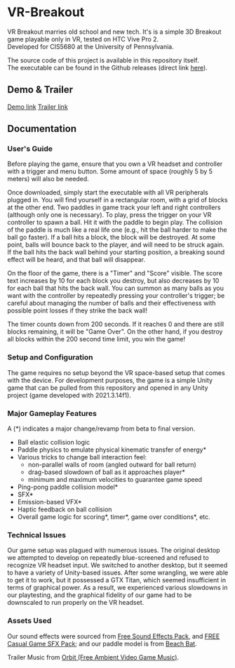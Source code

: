 # VR-Breakout
VR Breakout marries old school and new tech. It's is a simple 3D Breakout game playable only in VR, tested on HTC Vive Pro 2.   
Developed for CIS5680 at the University of Pennsylvania.

The source code of this project is available in this repository itself.  
The executable can be found in the Github releases (direct link [here](https://github.com/VR-Breakout/VR-Breakout/releases/tag/v1.0)).

## Demo & Trailer
[Demo link](https://youtu.be/EWWbixV8CAQ)
[Trailer link](https://youtu.be/0abRJAB6MZE)

## Documentation

### User's Guide
Before playing the game, ensure that you own a VR headset and controller with a trigger and menu button. Some amount of space (roughly 5 by 5 meters) will also be needed.

Once downloaded, simply start the executable with all VR peripherals plugged in. You will find yourself in a rectangular room, with a grid of blocks at the other end. Two paddles in game track your left and right controllers (although only one is necessary). To play, press the trigger on your VR controller to spawn a ball. Hit it with the paddle to begin play. The collision of the paddle is much like a real life one (e.g., hit the ball harder to make the ball go faster). If a ball hits a block, the block will be destroyed. At some point, balls will bounce back to the player, and will need to be struck again. If the ball hits the back wall behind your starting position, a breaking sound effect will be heard, and that ball will disappear. 

On the floor of the game, there is a "Timer" and "Score" visible. The score text increases by 10 for each block you destroy, but also decreases by 10 for each ball that hits the back wall. You can summon as many balls as you want with the controller by repeatedly pressing your controller's trigger; be careful about managing the number of balls and their effectiveness with possible point losses if they strike the back wall!

The timer counts down from 200 seconds. If it reaches 0 and there are still blocks remaining, it will be "Game Over". On the other hand, if you destroy all blocks within the 200 second time limit, you win the game!

### Setup and Configuration
The game requires no setup beyond the VR space-based setup that comes with the device. For development purposes, the game is a simple Unity game that can be pulled from this repository and opened in any Unity project (game developed with 2021.3.14f1). 

### Major Gameplay Features
A (*) indicates a major change/revamp from beta to final version.
- Ball elastic collision logic
- Paddle physics to emulate physical kinematic transfer of energy*
- Various tricks to change ball interaction feel:
  - non-parallel walls of room (angled outward for ball return)
  - drag-based slowdown of ball as it approaches player*
  - minimum and maximum velocities to guarantee game speed
- Ping-pong paddle collision model*
- SFX*
- Emission-based VFX*
- Haptic feedback on ball collision
- Overall game logic for scoring*, timer*, game over conditions*, etc.

### Technical Issues
Our game setup was plagued with numerous issues. The original desktop we attempted to develop on repeatedly blue-screened and refused to recognize VR headset input. We switched to another desktop, but it seemed to have a variety of Unity-based issues. After some wrangling, we were able to get it to work, but it possessed a GTX Titan, which seemed insufficient in terms of graphical power. As a result, we experienced various slowdowns in our playtesting, and the graphical fidelity of our game had to be downscaled to run properly on the VR headset.

### Assets Used
Our sound effects were sourced from [Free Sound Effects Pack](https://assetstore.unity.com/packages/audio/sound-fx/free-sound-effects-pack-155776), and [FREE Casual Game SFX Pack](https://assetstore.unity.com/packages/audio/sound-fx/free-casual-game-sfx-pack-54116); and our paddle model is from [Beach Bat](https://assetstore.unity.com/packages/3d/props/beach-bat-103176).

Trailer Music from [Orbit (Free Ambient Video Game Music)](https://assetstore.unity.com/packages/audio/ambient/orbit-free-ambient-video-game-music-204571).


